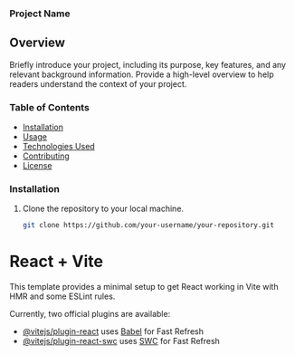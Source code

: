 ### Project Name

## Overview

Briefly introduce your project, including its purpose, key features, and any relevant background information. Provide a high-level overview to help readers understand the context of your project.

### Table of Contents

- [Installation](#installation)
- [Usage](#usage)
- [Technologies Used](#technologies-used)
- [Contributing](#contributing)
- [License](#license)

### Installation

1. Clone the repository to your local machine.
   ```sh
   git clone https://github.com/your-username/your-repository.git


# React + Vite

This template provides a minimal setup to get React working in Vite with HMR and some ESLint rules.

Currently, two official plugins are available:

- [@vitejs/plugin-react](https://github.com/vitejs/vite-plugin-react/blob/main/packages/plugin-react/README.md) uses [Babel](https://babeljs.io/) for Fast Refresh
- [@vitejs/plugin-react-swc](https://github.com/vitejs/vite-plugin-react-swc) uses [SWC](https://swc.rs/) for Fast Refresh
